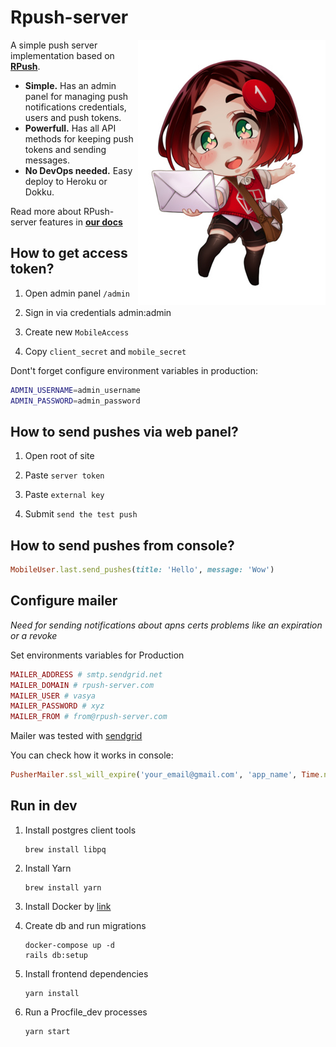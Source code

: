 # Rpush-server

<img src="/logo.jpg" align="right"
     alt="Rpush-server logo by Shen">

A simple push server implementation based on [**RPush**](https://github.com/rpush/rpush).

* **Simple.** Has an admin panel for managing push notifications credentials, users and push tokens.
* **Powerfull.** Has all API methods for keeping push tokens and sending messages.
* **No DevOps needed.** Easy deploy to Heroku or Dokku.

Read more about RPush-server features in [**our docs**](docs/api/API.md)
    
## How to get access token?

1. Open admin panel `/admin`

2. Sign in via credentials admin:admin

3. Create new `MobileAccess`

4. Copy `client_secret` and `mobile_secret`

Dont't forget configure environment variables in production:

```bash
ADMIN_USERNAME=admin_username
ADMIN_PASSWORD=admin_password
```

## How to send pushes via web panel?

1. Open root of site

2. Paste `server token`

3. Paste `external key` 

4. Submit `send the test push`

## How to send pushes from console?

```ruby
MobileUser.last.send_pushes(title: 'Hello', message: 'Wow')
```

## Configure mailer

_Need for sending notifications about apns certs problems
like an expiration or a revoke_

Set environments variables for Production

```ruby
MAILER_ADDRESS # smtp.sendgrid.net
MAILER_DOMAIN # rpush-server.com
MAILER_USER # vasya
MAILER_PASSWORD # xyz
MAILER_FROM # from@rpush-server.com
```

Mailer was tested with [sendgrid](https://app.sendgrid.com/guide/integrate/langs/smtp)

You can check how it works in console:

```ruby
PusherMailer.ssl_will_expire('your_email@gmail.com', 'app_name', Time.now).deliver_now
```

## Run in dev

1. Install postgres client tools
    ```
    brew install libpq
    ```
    
2. Install Yarn
    ```
    brew install yarn
    ```

3. Install Docker by [link](https://docs.docker.com/docker-for-mac/install/)

4. Create db and run migrations

    ```
    docker-compose up -d
    rails db:setup
    ```
    
5. Install frontend dependencies
    ```
    yarn install
    ```
    
6. Run a Procfile_dev processes

    ```
    yarn start
    ```
